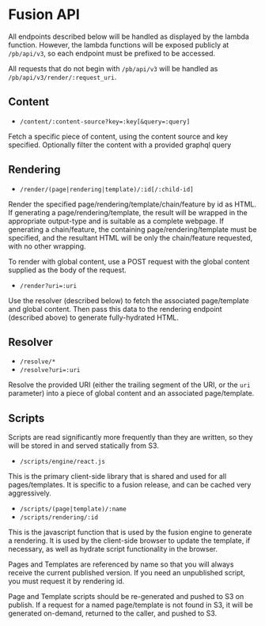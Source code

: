 # Fusion API

All endpoints described below will be handled as displayed by the lambda function. However, the lambda functions will be exposed publicly at `/pb/api/v3`, so each endpoint must be prefixed to be accessed.

All requests that do not begin with `/pb/api/v3` will be handled as `/pb/api/v3/render/:request_uri`.


## Content

-   `/content/:content-source?key=:key[&query=:query]`

Fetch a specific piece of content, using the content source and key specified. Optionally filter the content with a provided graphql query


## Rendering

-   `/render/(page|rendering|template)/:id[/:child-id]`

Render the specified page/rendering/template/chain/feature by id as HTML. If generating a page/rendering/template, the result will be wrapped in the appropriate output-type and is suitable as a complete webpage. If generating a chain/feature, the containing page/rendering/template must be specified, and the resultant HTML will be only the chain/feature requested, with no other wrapping.

To render with global content, use a POST request with the global content supplied as the body of the request.

-   `/render?uri=:uri`

Use the resolver (described below) to fetch the associated page/template and global content. Then pass this data to the rendering endpoint (described above) to generate fully-hydrated HTML.


## Resolver

-   `/resolve/*`
-   `/resolve?uri=:uri`

Resolve the provided URI (either the trailing segment of the URI, or the `uri` parameter) into a piece of global content and an associated page/template.


## Scripts

Scripts are read significantly more frequently than they are written, so they will be stored in and served statically from S3.

-   `/scripts/engine/react.js`

This is the primary client-side library that is shared and used for all pages/templates. It is specific to a fusion release, and can be cached very aggressively.

-   `/scripts/(page|template)/:name`
-   `/scripts/rendering/:id`

This is the javascript function that is used by the fusion engine to generate a rendering. It is used by the client-side browser to update the template, if necessary, as well as hydrate script functionality in the browser.

Pages and Templates are referenced by name so that you will always receive the current published version. If you need an unpublished script, you must request it by rendering id.

Page and Template scripts should be re-generated and pushed to S3 on publish. If a request for a named page/template is not found in S3, it will be generated on-demand, returned to the caller, and pushed to S3.
